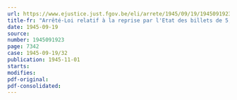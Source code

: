```yaml
---
url: https://www.ejustice.just.fgov.be/eli/arrete/1945/09/19/1945091923/justel
title-fr: "Arrêté-Loi relatif à la reprise par l'Etat des billets de 5, 10 et 50 francs, émis à Londres pendant la guerre, par la Banque Nationale de Belgique"
date: 1945-09-19
source:
number: 1945091923
page: 7342
case: 1945-09-19/32
publication: 1945-11-01
starts:
modifies:
pdf-original:
pdf-consolidated:
---
```


